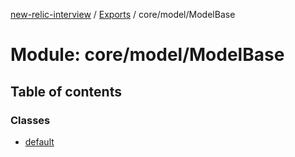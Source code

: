 [new-relic-interview](../README.md) / [Exports](../modules.md) /
core/model/ModelBase

# Module: core/model/ModelBase

## Table of contents

### Classes

- [default](../classes/core_model_ModelBase.default.md)
